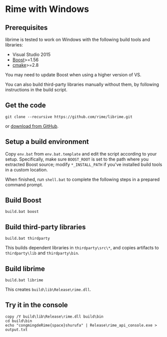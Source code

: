 Rime with Windows
===

Prerequisites
---
librime is tested to work on Windows with the following build tools and libraries:
  - Visual Studio 2015
  - [Boost](http://www.boost.org/)>=1.56
  - [cmake](http://www.cmake.org/)>=2.8

You may need to update Boost when using a higher version of VS.

You can also build third-party libraries manually without them, by following instructions in the build script.

Get the code
---
``` batch
git clone --recursive https://github.com/rime/librime.git
```
or [download from GitHub](https://github.com/rime/librime).

Setup a build environment
---
Copy `env.bat` from `env.bat.template` and edit the script according to your setup.
Specifically, make sure `BOOST_ROOT` is set to the path where you extracted Boost source;
modify `*_INSTALL_PATH` if you've installed build tools in a custom location.

When finished, run `shell.bat` to complete the following steps in a prepared command prompt.

Build Boost
---
``` batch
build.bat boost
```

Build third-party libraries
---
``` batch
build.bat thirdparty
```
This builds dependent libraries in `thirdparty\src\*`, and copies artifacts to `thirdparty\lib` and `thirdparty\bin`.

Build librime
---
``` batch
build.bat librime
```
This creates `build\lib\Release\rime.dll`.

Try it in the console
---
``` batch
copy /Y build\lib\Release\rime.dll build\bin
cd build\bin
echo "congmingdeRime{space}shurufa" | Release\rime_api_console.exe > output.txt
```
